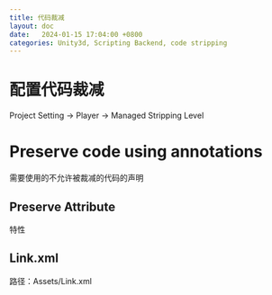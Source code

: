 ```yaml
---
title: 代码裁减
layout: doc
date:   2024-01-15 17:04:00 +0800
categories: Unity3d, Scripting Backend, code stripping
---
```


# 配置代码裁减
Project Setting -> Player -> Managed Stripping Level

# Preserve code using annotations
需要使用的不允许被裁减的代码的声明

## Preserve Attribute
特性

## Link.xml
路径：Assets/Link.xml
